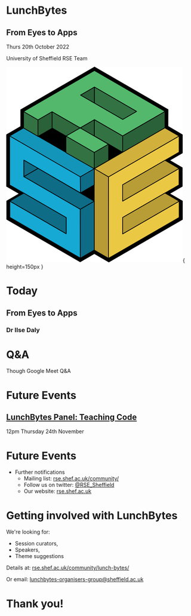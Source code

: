 # LunchBytes
## From Eyes to Apps
<style>
    .reveal h1 { font-size:2em; }
    .reveal h2 { font-size:1em; }
</style>

Thurs 20th October 2022

University of Sheffield RSE Team

![](images/RSE_logo_blackborder.png){ height=150px }


# Today

## From Eyes to Apps
### Dr Ilse Daly

# Q&A

Though Google Meet Q&A

# Future Events

## [LunchBytes Panel: Teaching Code](https://rse.shef.ac.uk/events/lunchbytes-2022-11-24.html)

12pm Thursday 24th November

# Future Events

* Further notifications
    * Mailing list: [rse.shef.ac.uk/community/](https://rse.shef.ac.uk/community/)
    * Follow us on twitter: [\@RSE_Sheffield](https://twitter.com/RSE_Sheffield)
    * Our website: [rse.shef.ac.uk](https://rse.shef.ac.uk/)


# Getting involved with LunchBytes

We're looking for:

* Session curators,
* Speakers,
* Theme suggestions

Details at: [rse.shef.ac.uk/community/lunch-bytes/](https://rse.shef.ac.uk/community/lunch-bytes/)

Or email: <lunchbytes-organisers-group@sheffield.ac.uk>

# Thank you!
